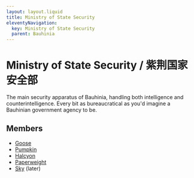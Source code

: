 ```yaml
---
layout: layout.liquid
title: Ministry of State Security
eleventyNavigation:
  key: Ministry of State Security
  parent: Bauhinia
---
```


# Ministry of State Security / 紫荆国家安全部

The main security apparatus of Bauhinia, handling both intelligence and counterintelligence. Every bit as bureaucratical as you'd imagine a Bauhinian government agency to be.

## Members

- [Goose](/characters/goose/)
- [Pumpkin](/characters/pumpkin/)
- [Halcyon](/characters/halcyon/)
- [Paperweight](/characters/paperweight/)
- [Sky](/characters/sky/) (later)
